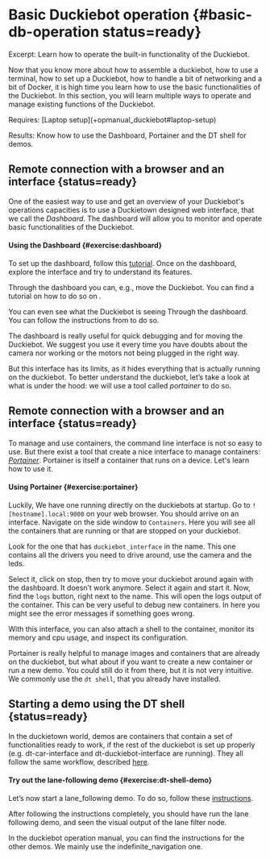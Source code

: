 # Basic Duckiebot operation {#basic-db-operation status=ready}

Excerpt: Learn how to operate the built-in functionality of the Duckiebot.

Now that you know more about how to assemble a duckiebot, how to use a terminal, how to set up a Duckiebot, how to handle a bit of networking and a bit of Docker, it is high time you learn how to use the basic functionalities of the Duckiebot. In this section, you will learn multiple ways to operate and manage existing functions of the Duckiebot.


<!-- !!! UPDATE THIS !!! -->
<div class='requirements' markdown='1'>
  Requires: [Laptop setup](+opmanual_duckiebot#laptop-setup)

  Results: Know how to use the Dashboard, Portainer and the DT shell for demos. 
</div>

<minitoc/>


## Remote connection with a browser and an interface  {status=ready}

One of the easiest way to use and get an overview of your Duckiebot's operations capacities is to use a Duckietown designed web interface, that we call the _Dashboard_. The dashboard will allow you to monitor and operate basic functionalities of the Duckiebot.

#### Using the Dashboard {#exercise:dashboard}

To set up the dashboard, follow this [tutorial](+opmanual_duckiebot#duckiebot-dashboard-setup). Once on the dashboard, explore the interface and try to understand its features. 

Through the dashboard you can, e.g., move the Duckiebot. You can find a tutorial on how to do so on [](+opmanual_duckiebot#setup-ros-websocket-image).

You can even see what the Duckiebot is seeing Through the dashboard. You can follow the instructions from [](+opmanual_duckiebot#image-dashboard) to do so.

<end/>

The dashboard is really useful for quick debugging and for moving the Duckiebot. We suggest you use it every time you have doubts about the camera nor working or the motors not being plugged in the right way.

But this interface has its limits, as it hides everything that is actually running on the duckiebot. To better understand the duckiebot, let’s take a look at what is under the hood: we will use a tool called _portainer_ to do so.

## Remote connection with a browser and an interface {status=ready}

To manage and use containers, the command line interface is not so easy to use. But there exist a tool that create a nice interface to manage containers: [_Portainer_](https://www.portainer.io/). Portainer is itself a container that runs on a device. Let's learn how to use it.

#### Using Portainer {#exercise:portainer}

Luckily, We have one running directly on the duckiebots at startup. Go to `![hostname].local:9000` on your web browser. You should arrive on an interface. Navigate on the side window to `Containers`. Here you will see all the containers that are running or that are stopped on your duckiebot.

Look for the one that has `duckiebot_interface` in the name. This one contains all the drivers you need to drive around, use the camera and the leds.

Select it, click on stop, then try to move your duckiebot around again with the dashboard. It doesn’t work anymore. Select it again and start it. Now, find the `logs` button, right next to the name. This will open the logs output of the container. This can be very useful to debug new containers. In here you might see the error messages if something goes wrong.

<end/>

With this interface, you can also attach a shell to the container, monitor its memory and cpu usage, and inspect its configuration.

Portainer is really helpful to manage images and containers that are already on the duckiebot, but what about if you want to create a new container or run a new demo. You could still do it from there, but it is not very intuitive. We commonly use the `dt shell`, that you already have installed.

## Starting a demo using the DT shell {status=ready}
In the duckietown world, demos are containers that contain a set of functionalities ready to work, if the rest of the duckiebot is set up properly (e.g. dt-car-interface and dt-duckiebot-interface are running). They all follow the same workflow, described [here](+opmanual_duckiebot#running-demos).


#### Try out the lane-following demo {#exercise:dt-shell-demo}

Let’s now start a lane_following demo. To do so, follow these [instructions](+opmanual_duckiebot#demo-lane-following).

<end/>

After following the instructions completely, you should have run the lane following demo, and seen the visual output of the lane filter node.

In the duckiebot operation manual, you can find the instructions for the other demos. We mainly use the indefinite_navigation one.
